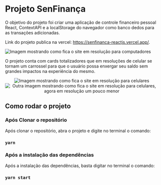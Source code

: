 # Projeto SenFinança
O objetivo do projeto foi criar uma aplicação de controle financeiro pessoal React, ContextAPI e a localStorage do navegador como banco dedos para as transações adicionadas.

Link do projeto publica na vercel: https://senfinanca-reactjs.vercel.app/.

<img src="https://user-images.githubusercontent.com/56416307/168519004-1e27f6b3-be01-4411-9d9e-3292cc3d3419.png" alt="Imagem mostrando como fica o site em resolução para computadores"/>

O projeto conta com cards totalizadores que em resoluções de celular se tornam um carrossel para que o usuário possa enxergar seu saldo sem grandes impactos na experiência do mesmo.

<p align="center">
  <img src="https://user-images.githubusercontent.com/56416307/168520172-e7818156-972b-416c-9a63-0934ffb1a39e.png" alt="Imagem mostrando como fica o site em resolução para celulares"/>
  <img src="https://user-images.githubusercontent.com/56416307/168519488-53413a52-d6ec-4501-a605-904a5e3defcf.png" alt="Outra imagem mostrando como fica o site em resolução para celulares, agora em resolução um pouco menor"/>
</p>

## Como rodar o projeto
### Após Clonar o repositório
Após clonar o repositório, abra o projeto e digite no terminal o comando:
### `yarn`
### Após a instalação das dependências
Após a instalação das dependências, basta digitar no terminal o comando:
### `yarn start`

